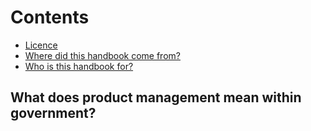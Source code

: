 # Contents

- [Licence](../product-management-handbook/sharing)
- [Where did this handbook come from?](../product-management-handbook/preface)
- [Who is this handbook for?](../product-management-handbook/audience)

## What does product management mean within government?

